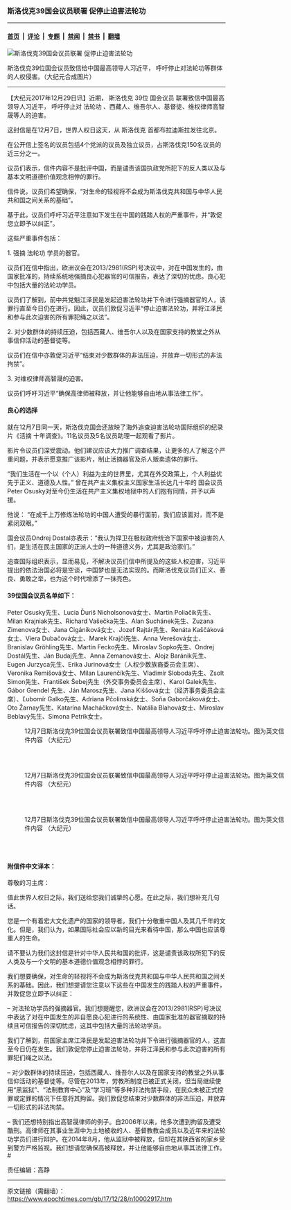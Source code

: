 ### 斯洛伐克39国会议员联署 促停止迫害法轮功

---

#### [首页](../../../..?n10002917) &nbsp;|&nbsp; [评论](../../../../../epoch-comment?n10002917) &nbsp;|&nbsp; [专题](../../../../../epoch-special?n10002917) &nbsp;|&nbsp; [禁闻](../../../../../epoch-news?n10002917) &nbsp;|&nbsp; [禁书](../../../../../books?n10002917) &nbsp;|&nbsp; [翻墙](https://github.com/gfw-breaker/nogfw/blob/master/README.md?n10002917)


<div><img alt="斯洛伐克39国会议员联署 促停止迫害法轮功" class="attachment-djy_600_400 size-djy_600_400 wp-post-image" src="https://i.epochtimes.com/assets/uploads/2017/12/Slovakia-Congressmen-1-2-600x400.jpg"/>
<div class="caption">
 <p>
  斯洛伐克39位国会议员致信给中国最高领导人习近平， 呼吁停止对法轮功等群体的人权侵害。（大纪元合成图片）
 </p>
</div></div><hr/><div class="post_content" id="artbody" itemprop="articleBody">
 <!-- article content begin -->
 <p>
  【大纪元2017年12月29日讯】近期，
  <ok href="https://www.epochtimes.com/gb/tag/%E6%96%AF%E6%B4%9B%E4%BC%90%E5%85%8B.html">
   斯洛伐克
  </ok>
  39位
  <ok href="https://www.epochtimes.com/gb/tag/%E5%9B%BD%E4%BC%9A%E8%AE%AE%E5%91%98.html">
   国会议员
  </ok>
  联署致信中国最高领导人习近平， 呼吁停止对
  <ok href="https://www.epochtimes.com/gb/tag/%E6%B3%95%E8%BD%AE%E5%8A%9F.html">
   法轮功
  </ok>
  、西藏人、维吾尔人、基督徒、维权律师高智晟等人的迫害。
 </p>
 <p>
  这封信是在12月7日，世界人权日这天，从
  <ok href="https://www.epochtimes.com/gb/tag/%E6%96%AF%E6%B4%9B%E4%BC%90%E5%85%8B.html">
   斯洛伐克
  </ok>
  首都布拉迪斯拉发往北京。
 </p>
 <p>
  在公开信上签名的议员包括4个党派的议员及独立议员，占斯洛伐克150名议员的近三分之一。
 </p>
 <p>
  议员们表示，信件内容不是批评中国，而是谴责该国执政党所犯下的反人类以及与基本文明道德价值观念相悖的罪行。
 </p>
 <p>
  信件说，议员们希望确保，“对生命的轻视将不会成为斯洛伐克共和国与中华人民共和国之间关系的基础”。
 </p>
 <p>
  基于此，议员们呼吁习近平注意如下发生在中国的践踏人权的严重事件，并“敦促您立即予以纠正”。
 </p>
 <p>
  这些严重事件包括：
 </p>
 <p>
  1. 强摘
  <ok href="https://www.epochtimes.com/gb/tag/%E6%B3%95%E8%BD%AE%E5%8A%9F.html">
   法轮功
  </ok>
  学员的器官。
 </p>
 <p>
  议员们在信中指出，欧洲议会在2013/2981(RSP)号决议中，对在中国发生的，由国家批准的，持续系统地强摘良心犯器官的可信报告，表达了深切的忧虑。良心犯中包括大量的法轮功学员。
 </p>
 <p>
  议员们了解到，前中共党魁江泽民是发起迫害法轮功并下令进行强摘器官的人，该罪行直至今日仍在进行。因此，议员们敦促习近平“停止迫害法轮功，并将江泽民和参与此次迫害的所有罪犯绳之以法”。
 </p>
 <p>
  2. 对少数群体的持续压迫，包括西藏人、维吾尔人以及在国家支持的教堂之外从事信仰活动的基督徒等。
 </p>
 <p>
  议员们在信中亦敦促习近平“结束对少数群体的非法压迫，并放弃一切形式的非法拘禁”。
 </p>
 <p>
  3. 对维权律师高智晟的迫害。
 </p>
 <p>
  议员们呼吁习近平“确保高律师被释放，并让他能够自由地从事法律工作”。
 </p>
 <h4>
  良心的选择
 </h4>
 <p>
  就在12月7日同一天，斯洛伐克国会还放映了海外追查迫害法轮功国际组织的纪录片《活摘 十年调查》。11名议员及5名议员助理一起观看了影片。
 </p>
 <p>
  影片令议员们深受震动。他们建议应该大力推广调查结果，让更多的人了解这个严重问题，并表示愿意推广该影片，制止活摘器官及杀人贩卖遗体的罪行。
 </p>
 <p>
  “我们生活在一个以（个人）利益为主的世界里，尤其在外交政策上，个人利益优先于正义、道德及人性。” 曾在共产主义集权主义国家生活长达几十年的
  <ok href="https://www.epochtimes.com/gb/tag/%E5%9B%BD%E4%BC%9A%E8%AE%AE%E5%91%98.html">
   国会议员
  </ok>
  Peter Osusky对至今仍生活在共产主义集权地狱中的人们抱有同情，并予以声援。
 </p>
 <p>
  他说： “在成千上万修炼法轮功的中国人遭受的暴行面前，我们应该面对，而不是紧闭双眼。”
 </p>
 <p>
  国会议员Ondrej Dostal亦表示：“我认为捍卫在极权政府统治下国家中被迫害的人们，是生活在民主国家的正派人士的一种道德义务，尤其是政治家们。”
 </p>
 <p>
  追查国际组织表示，显而易见，不解决议员们信中所提及的这些人权迫害，习近平提出的依法治国必将是空谈，中国梦也是无法实现的。而斯洛伐克议员们正义、善良、勇敢之举，也为这个时代增添了一抹亮色。
 </p>
 <h4>
  39位国会议员名单如下：
 </h4>
 <p>
  Peter Osusky先生、Lucia Ďuriš Nicholsonová女士、Martin Poliačik先生、Milan Krajniak先生、Richard Vašečka先生、Alan Suchánek先生、Zuzana Zimenova女士、Jana Cigániková女士、Jozef Rajtár先生、Renáta Kaščáková女士、Viera Dubačová女士、Marek Krajčí先生、Anna Verešová女士、Branislav Gröhling先生、Martin Fecko先生、Miroslav Sopko先生、Ondrej Dostál先生、Ján Budaj先生、Anna Zemanová女士、Alojz Baránik先生、Eugen Jurzyca先生、Erika Jurinová女士（人权少数族裔委员会主席）、Veronika Remišová女士、Milan Laurenčík先生、Vladimír Sloboda先生、Zsolt Simon先生、František Šebej先生（外交事务委员会主席）、Karol Galek先生、Gábor Grendel 先生、Ján Marosz先生、Jana Kiššová女士（经济事务委员会主席）、Ľubomír Galko先生、Adriana Pčolinská女士、Soňa Gaborčáková女士、Oto Žarnay先生、Katarína Macháčková女士、Natália Blahová女士、Miroslav Beblavý先生、Simona Petrík女士。
 </p>
 <figure aria-describedby="caption-attachment-10005692" class="wp-caption alignnone" id="attachment_10005692" style="width: 600px">
  <ok href="https://i.epochtimes.com/assets/uploads/2017/12/1-cover.jpg" target="_blank">
   <img alt="" class="size-large wp-image-10005692" src="https://i.epochtimes.com/assets/uploads/2017/12/1-cover-600x797.jpg"/>
  </ok>
  <br/><figcaption class="wp-caption-text" id="caption-attachment-10005692">
   12月7日斯洛伐克39位国会议员联署致信中国最高领导人习近平呼吁停止迫害法轮功。图为英文信件内容 （大纪元）
  </figcaption><br/>
 </figure><br/>
 <figure aria-describedby="caption-attachment-10005694" class="wp-caption alignnone" id="attachment_10005694" style="width: 600px">
  <ok href="https://i.epochtimes.com/assets/uploads/2017/12/2-letter.jpg" target="_blank">
   <img alt="" class="size-large wp-image-10005694" src="https://i.epochtimes.com/assets/uploads/2017/12/2-letter-600x832.jpg"/>
  </ok>
  <br/><figcaption class="wp-caption-text" id="caption-attachment-10005694">
   12月7日斯洛伐克39位国会议员联署致信中国最高领导人习近平呼吁停止迫害法轮功。图为英文信件内容 （大纪元）
  </figcaption><br/>
 </figure><br/>
 <figure aria-describedby="caption-attachment-10005693" class="wp-caption alignnone" id="attachment_10005693" style="width: 600px">
  <ok href="https://i.epochtimes.com/assets/uploads/2017/12/3-signatures.jpg" target="_blank">
   <img alt="" class="size-large wp-image-10005693" src="https://i.epochtimes.com/assets/uploads/2017/12/3-signatures-600x853.jpg"/>
  </ok>
  <br/><figcaption class="wp-caption-text" id="caption-attachment-10005693">
   12月7日斯洛伐克39位国会议员联署致信中国最高领导人习近平呼吁停止迫害法轮功。图为英文信件内容 （大纪元）
  </figcaption><br/>
 </figure><br/>
 <h4>
  附信件中文译本：
 </h4>
 <p>
  尊敬的习主席：
 </p>
 <p>
  值此世界人权日之际，我们送给您我们诚挚的心愿。在此之际，我们想补充几句话。
 </p>
 <p>
  您是一个有着宏大文化遗产的国家的领导者。我们十分敬重中国人及其几千年的文化。但是，我们认为，如果国际社会应以新的目光来看待中国，那么中国也应该尊重人的生命。
 </p>
 <p>
  请不要认为我们这封信是针对中华人民共和国的批评，这是谴责该政权所犯下的反人类及与一个文明的基本道德价值观念相悖的罪行。
 </p>
 <p>
  我们想要确保，对生命的轻视将不会成为斯洛伐克共和国与中华人民共和国之间关系的基础。因此，我们想提请您注意以下这些在中国发生的践踏人权的严重事件，并敦促您立即予以纠正：
 </p>
 <p>
  – 对法轮功学员的强摘器官。我们想提醒您，欧洲议会在2013/2981(RSP)号决议中表达了对在中国发生的非自愿良心犯进行的系统性、由国家批准的器官摘取的持续且可信报告的深切忧虑，这其中包括大量的法轮功学员。
 </p>
 <p>
  我们了解到，前国家主席江泽民是发起迫害法轮功并下令进行强摘器官的人，这直至今日仍在发生。我们敦促您停止迫害法轮功，并将江泽民和参与此次迫害的所有罪犯们绳之以法。
 </p>
 <p>
  – 对少数群体的持续压迫，包括西藏人、维吾尔人以及在国家支持的教堂之外从事信仰活动的基督徒等。尽管在2013年，劳教所制度已被正式关闭，但当局继续使用“黑监狱”、“法制教育中心”及“学习班”等多种非法拘禁手段，在民众未被正式控罪或定罪的情况下任意将其拘留。我们敦促您结束对少数群体的非法压迫，并放弃一切形式的非法拘禁。
 </p>
 <p>
  – 我们还想特别指出高智晟律师的例子。自2006年以来，他多次遭到拘留及遭受酷刑。高律师在其事业生涯中为土地被收的人、基督教教会成员以及近年来的法轮功学员们进行辩护。在2014年8月，他从监狱中被释放，但却在其陕西省的家乡受到警方严格监视。我们想请您确保高被释放，并让他能够自由地从事其法律工作。#
 </p>
 <p>
  责任编辑：高静
 </p>
 <!-- article content end -->
 <div id="below_article_ad">
 </div>
</div>


---

原文链接（需翻墙）：https://www.epochtimes.com/gb/17/12/28/n10002917.htm